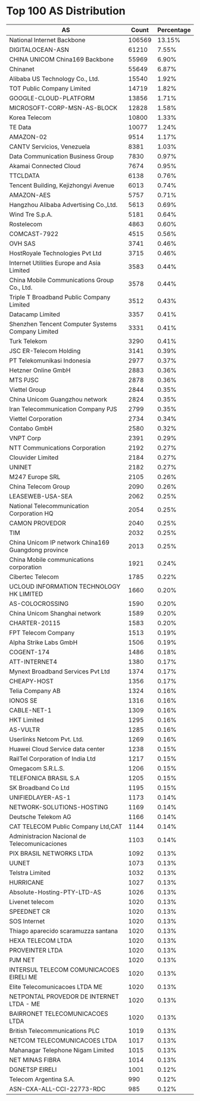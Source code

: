 # Top 100 AS Distribution
| AS | Count | Percentage |
|----|----|----|
| National Internet Backbone | 106569 | 13.15% |
| DIGITALOCEAN-ASN | 61210 | 7.55% |
| CHINA UNICOM China169 Backbone | 55969 | 6.90% |
| Chinanet | 55649 | 6.87% |
| Alibaba US Technology Co., Ltd. | 15540 | 1.92% |
| TOT Public Company Limited | 14719 | 1.82% |
| GOOGLE-CLOUD-PLATFORM | 13856 | 1.71% |
| MICROSOFT-CORP-MSN-AS-BLOCK | 12828 | 1.58% |
| Korea Telecom | 10800 | 1.33% |
| TE Data | 10077 | 1.24% |
| AMAZON-02 | 9514 | 1.17% |
| CANTV Servicios, Venezuela | 8381 | 1.03% |
| Data Communication Business Group | 7830 | 0.97% |
| Akamai Connected Cloud | 7674 | 0.95% |
| TTCLDATA | 6138 | 0.76% |
| Tencent Building, Kejizhongyi Avenue | 6013 | 0.74% |
| AMAZON-AES | 5757 | 0.71% |
| Hangzhou Alibaba Advertising Co.,Ltd. | 5613 | 0.69% |
| Wind Tre S.p.A. | 5181 | 0.64% |
| Rostelecom | 4863 | 0.60% |
| COMCAST-7922 | 4515 | 0.56% |
| OVH SAS | 3741 | 0.46% |
| HostRoyale Technologies Pvt Ltd | 3715 | 0.46% |
| Internet Utilities Europe and Asia Limited | 3583 | 0.44% |
| China Mobile Communications Group Co., Ltd. | 3578 | 0.44% |
| Triple T Broadband Public Company Limited | 3512 | 0.43% |
| Datacamp Limited | 3357 | 0.41% |
| Shenzhen Tencent Computer Systems Company Limited | 3331 | 0.41% |
| Turk Telekom | 3290 | 0.41% |
| JSC ER-Telecom Holding | 3141 | 0.39% |
| PT Telekomunikasi Indonesia | 2977 | 0.37% |
| Hetzner Online GmbH | 2883 | 0.36% |
| MTS PJSC | 2878 | 0.36% |
| Viettel Group | 2844 | 0.35% |
| China Unicom Guangzhou network | 2824 | 0.35% |
| Iran Telecommunication Company PJS | 2799 | 0.35% |
| Viettel Corporation | 2734 | 0.34% |
| Contabo GmbH | 2580 | 0.32% |
| VNPT Corp | 2391 | 0.29% |
| NTT Communications Corporation | 2192 | 0.27% |
| Clouvider Limited | 2184 | 0.27% |
| UNINET | 2182 | 0.27% |
| M247 Europe SRL | 2105 | 0.26% |
| China Telecom Group | 2090 | 0.26% |
| LEASEWEB-USA-SEA | 2062 | 0.25% |
| National Telecommunication Corporation HQ | 2054 | 0.25% |
| CAMON PROVEDOR | 2040 | 0.25% |
| TIM | 2032 | 0.25% |
| China Unicom IP network China169 Guangdong province | 2013 | 0.25% |
| China Mobile communications corporation | 1921 | 0.24% |
| Cibertec Telecom | 1785 | 0.22% |
| UCLOUD INFORMATION TECHNOLOGY HK LIMITED | 1660 | 0.20% |
| AS-COLOCROSSING | 1590 | 0.20% |
| China Unicom Shanghai network | 1589 | 0.20% |
| CHARTER-20115 | 1583 | 0.20% |
| FPT Telecom Company | 1513 | 0.19% |
| Alpha Strike Labs GmbH | 1506 | 0.19% |
| COGENT-174 | 1486 | 0.18% |
| ATT-INTERNET4 | 1380 | 0.17% |
| Mynext Broadband Services Pvt Ltd | 1374 | 0.17% |
| CHEAPY-HOST | 1356 | 0.17% |
| Telia Company AB | 1324 | 0.16% |
| IONOS SE | 1316 | 0.16% |
| CABLE-NET-1 | 1309 | 0.16% |
| HKT Limited | 1295 | 0.16% |
| AS-VULTR | 1285 | 0.16% |
| Userlinks Netcom Pvt. Ltd. | 1269 | 0.16% |
| Huawei Cloud Service data center | 1238 | 0.15% |
| RailTel Corporation of India Ltd | 1217 | 0.15% |
| Omegacom S.R.L.S. | 1206 | 0.15% |
| TELEFONICA BRASIL S.A | 1205 | 0.15% |
| SK Broadband Co Ltd | 1195 | 0.15% |
| UNIFIEDLAYER-AS-1 | 1173 | 0.14% |
| NETWORK-SOLUTIONS-HOSTING | 1169 | 0.14% |
| Deutsche Telekom AG | 1166 | 0.14% |
| CAT TELECOM Public Company Ltd,CAT | 1144 | 0.14% |
| Administracion Nacional de Telecomunicaciones | 1103 | 0.14% |
| PIX BRASIL NETWORKS LTDA | 1092 | 0.13% |
| UUNET | 1073 | 0.13% |
| Telstra Limited | 1032 | 0.13% |
| HURRICANE | 1027 | 0.13% |
| Absolute-Hosting-PTY-LTD-AS | 1026 | 0.13% |
| Livenet telecom | 1020 | 0.13% |
| SPEEDNET CR | 1020 | 0.13% |
| SOS Internet | 1020 | 0.13% |
| Thiago aparecido scaramuzza santana | 1020 | 0.13% |
| HEXA TELECOM LTDA | 1020 | 0.13% |
| PROVEINTER LTDA | 1020 | 0.13% |
| PJM NET | 1020 | 0.13% |
| INTERSUL TELECOM COMUNICACOES EIRELI ME | 1020 | 0.13% |
| Elite Telecomunicacoes LTDA ME | 1020 | 0.13% |
| NETPONTAL PROVEDOR DE INTERNET LTDA - ME | 1020 | 0.13% |
| BAIRRONET TELECOMUNICACOES LTDA | 1020 | 0.13% |
| British Telecommunications PLC | 1019 | 0.13% |
| NETCOM TELECOMUNICACOES LTDA | 1017 | 0.13% |
| Mahanagar Telephone Nigam Limited | 1015 | 0.13% |
| NET MINAS FIBRA | 1014 | 0.13% |
| DGNETSP EIRELI | 1001 | 0.12% |
| Telecom Argentina S.A. | 990 | 0.12% |
| ASN-CXA-ALL-CCI-22773-RDC | 985 | 0.12% |
